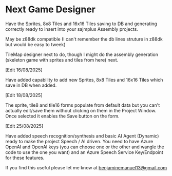 # Next Game Designer

Have the Sprites, 8x8 Tiles and 16x16 Tiles saving to DB and generating correctly ready to insert into your sajmplus Assembly projects.

May be z88dk compatible (I can't remember the db lines struture in z88dk but would be easy to tweek)

TileMap designer next to do, though I might do the assembly generation (skeleton game with sprites and tiles from here) next.

[Edit 16/08/2025]

Have added capability to add new Sprites, 8x8 Tiles and 16x16 Tiles which save in DB when added.

[Edit 18/08/2025]

The sprite, tile8 and tile16 forms populate from default data but you can't actually edit/save them without clicking on them in the Project Window.  Once selected it enables the Save button on the form.

[Edit 25/08/2025]

Have added speech recognition/synthesis and basic AI Agent (Dynamic) ready to make the project Speech / AI driven.
You need to have Azure OpenAI and OpenAI keys (you can choose one or the other and wangle the code to use the one you want) and an Azure Speech Service Key/Endpoint for these features.

If you find this useful please let me know at benjaminemanuel13@gmail.com
